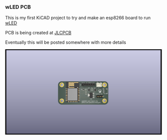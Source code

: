 ### wLED PCB
This is my first KiCAD project to try and make an esp8266 board to run
[wLED](https://github.com/Aircoookie/WLED)


PCB is being created at
[JLCPCB](https://jlcpcb.com/)

Eventually this will be posted somewhere with more details

![3D Render of PCB](render.png)